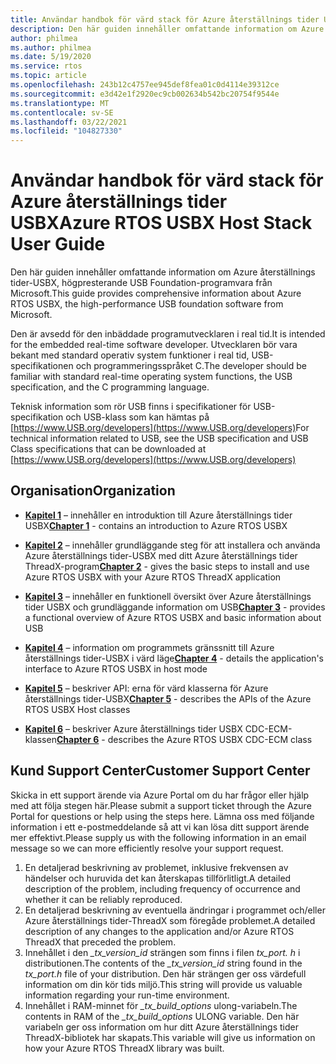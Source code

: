 ```yaml
---
title: Användar handbok för värd stack för Azure återställnings tider USBX
description: Den här guiden innehåller omfattande information om Azure återställnings tider-USBX, högpresterande USB Foundation-programvara från Microsoft.
author: philmea
ms.author: philmea
ms.date: 5/19/2020
ms.service: rtos
ms.topic: article
ms.openlocfilehash: 243b12c4757ee945def8fea01c0d4114e39312ce
ms.sourcegitcommit: e3d42e1f2920ec9cb002634b542bc20754f9544e
ms.translationtype: MT
ms.contentlocale: sv-SE
ms.lasthandoff: 03/22/2021
ms.locfileid: "104827330"
---
```

# <a name="azure-rtos-usbx-host-stack-user-guide"></a><span data-ttu-id="13433-103">Användar handbok för värd stack för Azure återställnings tider USBX</span><span class="sxs-lookup"><span data-stu-id="13433-103">Azure RTOS USBX Host Stack User Guide</span></span>

<span data-ttu-id="13433-104">Den här guiden innehåller omfattande information om Azure återställnings tider-USBX, högpresterande USB Foundation-programvara från Microsoft.</span><span class="sxs-lookup"><span data-stu-id="13433-104">This guide provides comprehensive information about Azure RTOS USBX, the high-performance USB foundation software from Microsoft.</span></span>

<span data-ttu-id="13433-105">Den är avsedd för den inbäddade programutvecklaren i real tid.</span><span class="sxs-lookup"><span data-stu-id="13433-105">It is intended for the embedded real-time software developer.</span></span> <span data-ttu-id="13433-106">Utvecklaren bör vara bekant med standard operativ system funktioner i real tid, USB-specifikationen och programmeringsspråket C.</span><span class="sxs-lookup"><span data-stu-id="13433-106">The developer should be familiar with standard real-time operating system functions, the USB specification, and the C programming language.</span></span>

<span data-ttu-id="13433-107">Teknisk information som rör USB finns i specifikationer för USB-specifikation och USB-klass som kan hämtas på [https://www.USB.org/developers](https://www.USB.org/developers)</span><span class="sxs-lookup"><span data-stu-id="13433-107">For technical information related to USB, see the USB specification and USB Class specifications that can be downloaded at [https://www.USB.org/developers](https://www.USB.org/developers)</span></span>

## <a name="organization"></a><span data-ttu-id="13433-108">Organisation</span><span class="sxs-lookup"><span data-stu-id="13433-108">Organization</span></span>

- <span data-ttu-id="13433-109">[**Kapitel 1**](usbx-host-stack-1.md) – innehåller en introduktion till Azure återställnings tider USBX</span><span class="sxs-lookup"><span data-stu-id="13433-109">[**Chapter 1**](usbx-host-stack-1.md) - contains an introduction to Azure RTOS USBX</span></span>

- <span data-ttu-id="13433-110">[**Kapitel 2**](usbx-host-stack-2.md) – innehåller grundläggande steg för att installera och använda Azure återställnings tider-USBX med ditt Azure återställnings tider ThreadX-program</span><span class="sxs-lookup"><span data-stu-id="13433-110">[**Chapter 2**](usbx-host-stack-2.md) - gives the basic steps to install and use Azure RTOS USBX with your Azure RTOS ThreadX application</span></span>

- <span data-ttu-id="13433-111">[**Kapitel 3**](usbx-host-stack-3.md) – innehåller en funktionell översikt över Azure återställnings tider USBX och grundläggande information om USB</span><span class="sxs-lookup"><span data-stu-id="13433-111">[**Chapter 3**](usbx-host-stack-3.md) - provides a functional overview of Azure RTOS USBX and basic information about USB</span></span>

- <span data-ttu-id="13433-112">[**Kapitel 4**](usbx-host-stack-4.md) – information om programmets gränssnitt till Azure återställnings tider-USBX i värd läge</span><span class="sxs-lookup"><span data-stu-id="13433-112">[**Chapter 4**](usbx-host-stack-4.md) - details the application's interface to Azure RTOS USBX in host mode</span></span>

- <span data-ttu-id="13433-113">[**Kapitel 5**](usbx-host-stack-5.md) – beskriver API: erna för värd klasserna för Azure återställnings tider-USBX</span><span class="sxs-lookup"><span data-stu-id="13433-113">[**Chapter 5**](usbx-host-stack-5.md) - describes the APIs of the Azure RTOS USBX Host classes</span></span>

- <span data-ttu-id="13433-114">[**Kapitel 6**](usbx-host-stack-6.md) – beskriver Azure återställnings tider USBX CDC-ECM-klassen</span><span class="sxs-lookup"><span data-stu-id="13433-114">[**Chapter 6**](usbx-host-stack-6.md) - describes the Azure RTOS USBX CDC-ECM class</span></span>

## <a name="customer-support-center"></a><span data-ttu-id="13433-115">Kund Support Center</span><span class="sxs-lookup"><span data-stu-id="13433-115">Customer Support Center</span></span>

<span data-ttu-id="13433-116">Skicka in ett support ärende via Azure Portal om du har frågor eller hjälp med att följa stegen här.</span><span class="sxs-lookup"><span data-stu-id="13433-116">Please submit a support ticket through the Azure Portal for questions or help using the steps here.</span></span> <span data-ttu-id="13433-117">Lämna oss med följande information i ett e-postmeddelande så att vi kan lösa ditt support ärende mer effektivt.</span><span class="sxs-lookup"><span data-stu-id="13433-117">Please supply us with the following information in an email message so we can more efficiently resolve your support request.</span></span>

1. <span data-ttu-id="13433-118">En detaljerad beskrivning av problemet, inklusive frekvensen av händelser och huruvida det kan återskapas tillförlitligt.</span><span class="sxs-lookup"><span data-stu-id="13433-118">A detailed description of the problem, including frequency of occurrence and whether it can be reliably reproduced.</span></span>
2. <span data-ttu-id="13433-119">En detaljerad beskrivning av eventuella ändringar i programmet och/eller Azure återställnings tider-ThreadX som föregåde problemet.</span><span class="sxs-lookup"><span data-stu-id="13433-119">A detailed description of any changes to the application and/or Azure RTOS ThreadX that preceded the problem.</span></span>
3. <span data-ttu-id="13433-120">Innehållet i den *_tx_version_id* strängen som finns i filen *tx_port. h* i distributionen.</span><span class="sxs-lookup"><span data-stu-id="13433-120">The contents of the *_tx_version_id* string found in the *tx_port.h* file of your distribution.</span></span> <span data-ttu-id="13433-121">Den här strängen ger oss värdefull information om din kör tids miljö.</span><span class="sxs-lookup"><span data-stu-id="13433-121">This string will provide us valuable information regarding your run-time environment.</span></span>
4. <span data-ttu-id="13433-122">Innehållet i RAM-minnet för *_tx_build_options* ulong-variabeln.</span><span class="sxs-lookup"><span data-stu-id="13433-122">The contents in RAM of the *_tx_build_options* ULONG variable.</span></span> <span data-ttu-id="13433-123">Den här variabeln ger oss information om hur ditt Azure återställnings tider ThreadX-bibliotek har skapats.</span><span class="sxs-lookup"><span data-stu-id="13433-123">This variable will give us information on how your Azure RTOS ThreadX library was built.</span></span>
